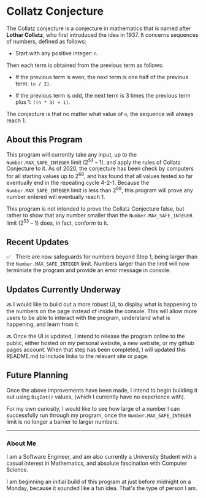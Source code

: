 # **Collatz Conjecture**

The Collatz conjecture is a conjecture in mathematics that is named after **Lothar Collatz**, who first introduced the idea in 1937. It concerns sequences of numbers, defined as follows: 

- Start with any positive integer: `n`. 

Then each term is obtained from the previous term as follows: 

- If the previous term is even, the next term is one half of the previous term: `(n / 2)`.

- If the previous term is odd, the next term is 3 times the previous term plus 1: `((n * 3) + 1)`.

The conjecture is that no matter what value of `n`, the sequence will always reach 1.

## **About this Program** 

This program will currently take any input, up to the `Number.MAX_SAFE_INTEGER` limit (2<sup>53</sup> – 1), and apply the rules of Collatz Conjecture to it. As of 2020, the conjecture has been check by computers for all starting values up to 2<sup>68</sup>, and has found that all values tested so far eventually end in the repeating cycle 4-2-1. Because the `Number.MAX_SAFE_INTEGER` limit is less than 2<sup>68</sup>, this program will prove any number entered will eventually reach 1.

This program is not intended to prove the Collatz Conjecture false, but rather to show that any number smaller than the `Number.MAX_SAFE_INTEGER` limit (2<sup>53</sup> – 1) does, in fact, conform to it.

## **Recent Updates**

:white_check_mark: &nbsp; There are now safeguards for numbers beyond Step 1, being larger than the `Number.MAX_SAFE_INTEGER` limit. Numbers larger than the limit will now terminiate the program and provide an error message in console.

## **Updates Currently Underway**

:soon: I would like to build out a more robust UI, to display what is happening to the numbers on the page instead of inside the console. This will allow more users to be able to interact with the program, understand what is happening, and learn from it.

:soon: Once the UI is updated, I intend to release the program online to the public, either hosted on my personal website, a new website, or my github pages account. When that step has been completed, I will updated this README.md to include links to the relevant site or page.

## **Future Planning**

Once the above improvements have been made, I intend to begin building it out using `BigInt()` values, (which I currently have no experience with).

For my own curiosity, I would like to see how large of a number I can successfully run through my program, once the `Number.MAX_SAFE_INTEGER` limit is no longer a barrier to larger numbers.

---

### **About Me**

I am a Software Engineer, and am also currently a University Student with a casual interest in Mathematics, and absolute fascination with Computer Science.

I am beginning an initial build of this program at just before midnight on a Monday, because it sounded like a fun idea. That's the type of person I am.